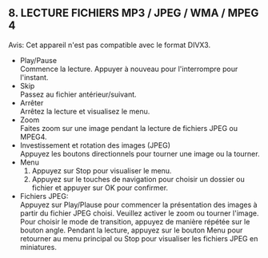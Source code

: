 ## 8. LECTURE FICHIERS MP3 / JPEG / WMA / MPEG 4
Avis: Cet appareil n'est pas compatible avec le format DIVX3.
* Play/Pause
<br>Commence la lecture. Appuyer à nouveau pour l'interrompre pour l'instant.
* Skip
<br>Passez au fichier antérieur/suivant.
* Arrêter
<br>Arrêtez la lecture et visualisez le menu.  
* Zoom
<br>Faites zoom sur une image pendant la lecture de fichiers JPEG ou MPEG4.
* Investissement et rotation des images (JPEG)
<br>Appuyez les boutons directionnels pour tourner une image ou la tourner.
* Menu
    1. Appuyez sur Stop pour visualiser le menu.
    2. Appuyez sur le touches de navigation pour choisir un dossier ou fichier et appuyer sur OK pour confirmer.
* Fichiers JPEG:
<br>Appuyez sur Play/Plause pour commencer la présentation des images à partir du fichier JPEG choisi. Veuillez activer le zoom ou tourner l'image. Pour choisir le mode de transition, appuyez de manière répétée sur le bouton angle. Pendant la lecture, appuyez sur le bouton Menu pour retourner au menu principal ou Stop pour visualiser les fichiers JPEG en miniatures.
